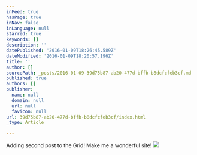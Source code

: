 ```yaml
---
inFeed: true
hasPage: true
inNav: false
inLanguage: null
starred: true
keywords: []
description: ''
datePublished: '2016-01-09T18:26:45.589Z'
dateModified: '2016-01-09T18:20:57.196Z'
title: ''
author: []
sourcePath: _posts/2016-01-09-39d75b87-ab20-477d-bffb-b8dcfcfeb3cf.md
published: true
authors: []
publisher:
  name: null
  domain: null
  url: null
  favicon: null
url: 39d75b87-ab20-477d-bffb-b8dcfcfeb3cf/index.html
_type: Article

---
```

Adding second post to the Grid! Make me a wonderful site!
![](https://the-grid-user-content.s3-us-west-2.amazonaws.com/732199a7-2403-4b53-a256-703fa8122b61.jpg)